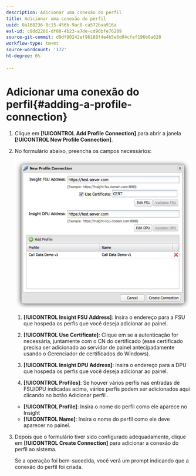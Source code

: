 ```yaml
---
description: Adicionar uma conexão do perfil
title: Adicionar uma conexão do perfil
uuid: 0a168236-8c15-456b-9ac8-ca572baa916a
exl-id: c8dd2286-df88-4b23-a7de-cd90bfe76289
source-git-commit: d9df90242ef96188f4e4b5e6d04cfef196b0a628
workflow-type: tm+mt
source-wordcount: '172'
ht-degree: 6%

---
```


# Adicionar uma conexão do perfil{#adding-a-profile-connection}

1. Clique em **[!UICONTROL Add Profile Connection]** para abrir a janela **[!UICONTROL New Profile Connection]**.
1. No formulário abaixo, preencha os campos necessários:

   ![](assets/new_profile_connection.png)

   1. **[!UICONTROL Insight FSU Address]**: Insira o endereço para a FSU que hospeda os perfis que você deseja adicionar ao painel.

   1. **[!UICONTROL Use Certificate]**: Clique em se a autenticação for necessária, juntamente com o CN do certificado (esse certificado precisa ser adicionado ao servidor de painel antecipadamente usando o Gerenciador de certificados do Windows).
   1. **[!UICONTROL Insight DPU Address]**: Insira o endereço para a DPU que hospeda os perfis que você deseja adicionar ao painel.
   1. **[!UICONTROL Profiles]**: Se houver vários perfis nas entradas de FSU/DPU indicadas acima, vários perfis podem ser adicionados aqui clicando no botão Adicionar perfil .
   * **[!UICONTROL Profile]**: Insira o nome do perfil como ele aparece no Insight
   * **[!UICONTROL Name]**: Insira o nome do perfil como ele deve aparecer no painel.


1. Depois que o formulário tiver sido configurado adequadamente, clique em **[!UICONTROL Create Connection]** para adicionar a conexão do perfil ao sistema.

   Se a operação foi bem-sucedida, você verá um prompt indicando que a conexão do perfil foi criada.
